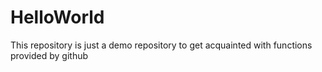 # HelloWorld
This repository is just a demo repository to get acquainted with functions provided by github
